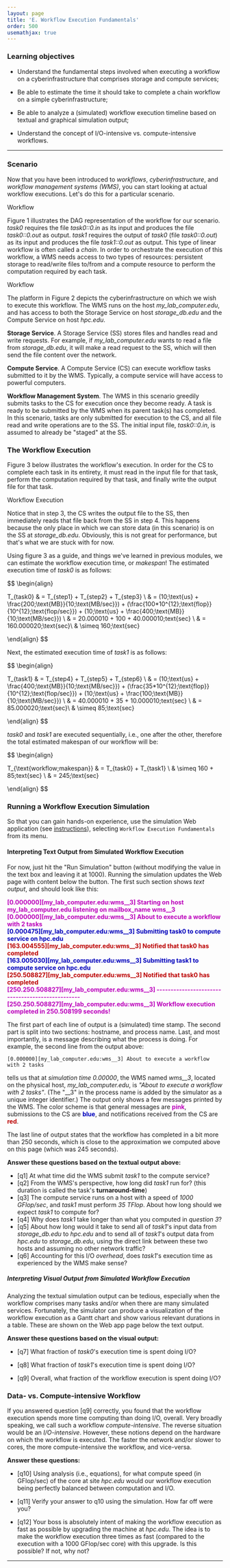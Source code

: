```yaml
---
layout: page
title: 'E. Workflow Execution Fundamentals'
order: 500
usemathjax: true
---
```


### Learning objectives


  - Understand the fundamental steps involved when executing a workflow on a cyberinfrastructure that comprises storage and compute services;

  - Be able to estimate the time it should take to complete a chain workflow on a simple cyberinfrastructure; 

  - Be able to analyze a (simulated) workflow execution timeline based on textual and graphical simulation output;
      
  - Understand the concept of I/O-intensive vs. compute-intensive workflows.

---

### Scenario

Now that you have been introduced to *workflows*, *cyberinfrastructure*,
and *workflow management systems (WMS)*, you can start looking at actual
workflow executions.  Let's do this for a particular scenario. 

<object class="figure" type="image/svg+xml" data="{{ site.baseurl }}/public/img/
workflow_execution_fundamentals/workflow.svg">Workflow</object>

Figure 1 illustrates the DAG representation of the workflow for our
scenario. *task0* requires the file *task0::0.in* as its input and produces
the file *task0::0.out* as output. *task1* requires the output of *task0*
(file *task0::0.out*) as its input and produces the file *task1::0.out* as
output.  This type of linear workflow is often called a *chain*. In order
to orchestrate the execution of this workflow, a WMS needs access to two
types of resources: persistent storage to read/write files to/from and a
compute resource to perform the computation required by each task.

<object class="figure" type="image/svg+xml" data="{{ site.baseurl }}/public/img/
workflow_execution_fundamentals/platform.svg">Workflow</object>

The platform in Figure 2 depicts the cyberinfrastructure on which we wish
to execute this workflow. The WMS runs on the host
*my_lab_computer.edu*, and has access to both the Storage Service on host
*storage_db.edu* and the Compute Service on host *hpc.edu*.

**Storage Service**. A Storage Service (SS) stores files and handles read and write
requests. For example, if *my_lab_computer.edu* wants to read a file from
*storage_db.edu*, it will make a read request to the SS, which will then
send the file content over the network.

**Compute Service**. A Compute Service (CS) can execute workflow tasks submitted to it by the WMS.  Typically, a compute service will have access to powerful computers.

**Workflow Management System**. The WMS in this scenario greedily submits
tasks to the CS for execution once they become ready. A task is ready to be
submitted by the WMS when its parent task(s) has completed.  In this
scenario, tasks are only submitted for execution to the CS, and all file
read and write operations are to the SS.  The initial input file,
*task0::0.in*, is assumed to already be "staged" at the SS.

### The Workflow Execution

Figure 3 below illustrates the workflow's execution.
In order for the CS to complete each task in its entirety, it must read in the
input file for that task, perform the computation required by that task, and
finally write the output file for that task.  

<object class="figure" type="image/svg+xml" data="{{ site.baseurl }}/public/img/
workflow_execution_fundamentals/workflow_execution.svg">Workflow Execution</object>

Notice that in step 3, the CS writes the output file to the SS, then immediately
reads that file back from the SS in step 4. This happens because the only place in which we can store data (in this scenario) is on the 
SS at *storage_db.edu*. Obviously, this is not great for performance, but 
that's what we are stuck with for now.

Using figure 3 as a guide, and things we've learned in previous modules, we can estimate the workflow execution time, or *makespan*! 
The estimated execution time of *task0* is as follows:

$$
\begin{align}

  T_{task0} & = T_{step1} + T_{step2} + T_{step3} \\
            & = (10\;\text{us} + \frac{200\;\text{MB}}{10\;\text{MB/sec}}) + (\frac{100*10^{12}\;\text{flop}}{10^{12}\;\text{flop/sec}}) + (10\;\text{us} + \frac{400\;\text{MB}}{10\;\text{MB/sec}}) \\
            & = 20.000010 + 100 + 40.000010\;text{sec} \\
            & = 160.000020\;\text{sec}\\
            & \simeq 160\;\text{sec}

\end{align}
$$

Next, the estimated execution time of *task1* is as follows:

$$
\begin{align}

  T_{task1} & = T_{step4} + T_{step5} + T_{step6} \\
            & = (10\;\text{us} + \frac{400\;\text{MB}}{10\;\text{MB/sec}}) + (\frac{35*10^{12}\;\text{flop}}{10^{12}\;\text{flop/sec}}) + (10\;\text{us} + \frac{100\;\text{MB}}{10\;\text{MB/sec}}) \\
            & = 40.000010 + 35 + 10.000010\;text{sec} \\
            & = 85.000020\;\text{sec}\\
            & \simeq 85\;\text{sec}

\end{align}
$$

*task0* and *task1* are executed sequentially, i.e., one after the other, therefore the total estimated
makespan of our workflow will be:

$$
\begin{align}

  T_{\text{workflow\;makespan}} & = T_{task0} + T_{task1} \\
                                & \simeq 160 + 85\;text{sec} \\
                                & = 245\;\text{sec}

\end{align}
$$


### Running a Workflow Execution Simulation

So that you can gain hands-on experience, use 
the simulation Web application
(see <a href="{{site.baseurl}}/pedagogic_modules/simulation_instructions/index/" target="_blank">instructions</a>),
selecting `Workflow Execution Fundamentals` from its menu. 

#### Interpreting Text Output from Simulated Workflow Execution

For now, just hit the "Run Simulation" button (without modifying the value in the text box and leaving it at 1000).  Running the simulation updates the Web page with content below the button. The first such section shows *text output*, and should look like this:

<div class="wrench-output">
<span style="font-weight:bold;color:rgb(187,0,187)">[0.000000][my_lab_computer.edu:wms__3] Starting on host my_lab_computer.edu listening on mailbox_name wms__3<br></span>
<span style="font-weight:bold;color:rgb(187,0,187)">[0.000000][my_lab_computer.edu:wms__3] About to execute a workflow with 2 tasks<br></span>
<span style="font-weight:bold;color:rgb(0,0,187)">[0.000475][my_lab_computer.edu:wms__3] Submitting task0 to compute service on hpc.edu<br></span>
<span style="font-weight:bold;color:rgb(187,0,0)">[163.004555][my_lab_computer.edu:wms__3] Notified that task0 has completed<br></span>
<span style="font-weight:bold;color:rgb(0,0,187)">[163.005030][my_lab_computer.edu:wms__3] Submitting task1 to compute service on hpc.edu<br></span>
<span style="font-weight:bold;color:rgb(187,0,0)">[250.508827][my_lab_computer.edu:wms__3] Notified that task0 has completed<br></span>
<span style="font-weight:bold;color:rgb(187,0,187)">[250.250.508827][my_lab_computer.edu:wms__3] -------------------------------------------------<br></span>
<span style="font-weight:bold;color:rgb(187,0,187)">[250.250.508827][my_lab_computer.edu:wms__3] Workflow execution completed in 250.508199 seconds!<br></span>
</div>

The first part of each line of output is a (simulated) time stamp. The second part is 
split into two sections: hostname, and process name. Last, and most importantly, is a message describing what the process is doing. 
For example, the second line from the output
above: 

`[0.000000][my_lab_computer.edu:wms__3] About to execute a workflow with 2 tasks` 

tells us
that at *simulation time 0.00000*, the WMS named *wms__3*, located on the physical host, *my_lab_computer.edu*, is *"About to execute a workflow with 2 tasks"*.
(The "__3" in the process name is added by the simulator as a unique integer identifier.)
The output only shows a few messages printed by the WMS. The color scheme is 
that general messages are <span style="font-weight:bold;color:rgb(187,0,187)">pink</span>, submissions to the CS are 
<span style="font-weight:bold;color:rgb(0,0,187)">blue</span>, and notifications received from the CS are
<span style="font-weight:bold;color:rgb(187,0,0)">red</span>.  

The last line of output states that the workflow has completed in a bit more than 250 seconds, which is close to
the approximation we computed above on this page (which was 245 seconds). 


**Answer these questions based on the textual output above:**
  - [q1] At what time did the WMS submit *task1* to the compute service?
  - [q2] From the WMS's perspective, how long did *task1* run for?
    (this duration is called the task's **turnaround-time**)
  - [q3] The compute service runs on a host with a speed of *1000 GFlop/sec*, and *task1*
    must perform *35 TFlop*. About how long should we expect *task1* to compute for?
  - [q4] Why does *task1* take longer than what you computed in *question 3*?
  - [q5] About how long would it take to send all of
    *task1*'s input data from *storage_db.edu* to *hpc.edu* and to send all of *task1*'s output data
    from *hpc.edu* to *storage_db.edu*, using the direct link between these two hosts and assuming no other
    network traffic?
  - [q6] Accounting for this I/O *overhead*, does *task1*'s execution time as experienced by the WMS make sense?

##### Interpreting Visual Output from Simulated Workflow Execution

Analyzing the textual simulation output can be tedious, especially when the
workflow comprises many tasks and/or when there are many simulated
services. Fortunately, the simulator can produce a visualization of the
workflow execution as a Gantt chart and show various relevant durations in a table. 
These are shown on the Web app page below the text output. 


**Answer these questions based on the visual output:**

  - [q7] What fraction of *task0*'s execution time is spent doing I/O?

  - [q8] What fraction of *task1*'s execution time is spent doing I/O?

  - [q9] Overall, what fraction of the workflow execution is spent doing I/O?

### Data- vs. Compute-intensive Workflow


If you answered question [q9] correctly, you found that the workflow
execution spends more time computing than doing I/O, overall.  Very broadly
speaking, we call such a workflow *compute-intensive*. The reverse situation would be an *I/O-intensive*.  However,
these notions depend on the hardware on which the workflow is executed. The
faster the network and/or slower to cores, the more compute-intensive the
workflow, and vice-versa.

**Answer these questions:**

  - [q10] Using analysis (i.e., equations), for what compute speed (in
          GFlop/sec) of the core at site *hpc.edu* would our workflow
          execution being perfectly balanced between computation and I/O.

  - [q11] Verify your answer to q10 using the simulation. How far off were you?

  - [q12] Your boss is absolutely intent of making the workflow execution as fast as possible by upgrading the machine at *hpc.edu*. The idea is to make the workflow execution three times as fast (compared to the execution with a 1000 GFlop/sec core) with this upgrade. Is this possible? If not, why not?


---
